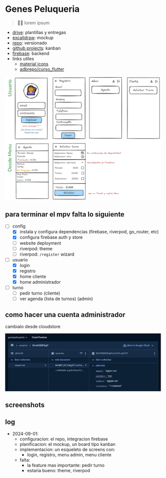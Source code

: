 # Genes Peluqueria
> 💇‍♀️ lorem ipsum

- [drive](https://drive.google.com/drive/folders/1FLuEEXDTOg4YhkYT3M8GFzDY0F9UuOwb): plantillas y entregas
- [excalidraw](https://excalidraw.com/#room=d09e1181ba48f077258c,0zNHoBR1Pr9vPYAQqW1FMg): mockup
- [repo](https://github.com/danielazim13/genespeluqueria): versionado
- [github projects](https://github.com/users/danielazim13/projects/1): kanban
- [firebase](https://console.firebase.google.com/u/0/project/genespeluqueria-44526/overview): backend
- links utiles
    - [material icons](https://fonts.google.com/icons)
    - [adbrepo/curso_flutter](https://github.com/adbrepo/curso_flutter)


![](assets/240901_015514.jpg)

## para terminar el mpv falta lo siguiente
- [ ] config
    - [x] instala y configura dependencias (firebase, riverpod, go_router, etc)
    - [x] configura firebase auth y store
    - [ ] website deployment
    - [ ] riverpod: theme
    - [ ] riverpod: `/register` wizard
- [ ] usuario
    - [x] login
    - [x] registro
    - [x] home cliente
    - [x] home administrador
- [ ] turno
    - [ ] pedir turno (cliente)
    - [ ] ver agenda (lista de turnos) (admin)

## como hacer una cuenta administrador

cambialo desde cloudstore

![](assets/240901_013651.jpg)

## screenshots

## log
- 2024-09-01:
    - configuracion: el repo, integracion firebase
    - planificacion: el mockup, un board tipo kanban
    - implementacion: un esqueleto de screens con:
        - login, registro, menu admin, menu cliente
    - falta:
        - la feature mas importante: pedir turno
        - estaria bueno: theme, riverpod
